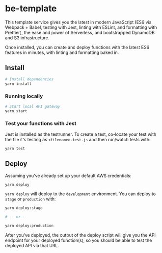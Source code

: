 <!-- [![Greenkeeper badge](https://badges.greenkeeper.io/postlight/serverless-babel-starter.svg)](https://greenkeeper.io/)
[![CircleCI](https://circleci.com/gh/postlight/serverless-babel-starter/tree/master.svg?style=svg)](https://circleci.com/gh/postlight/serverless-babel-starter/tree/master) -->

# be-template

This template service gives you the latest in modern JavaScript (ES6 via Webpack + Babel, testing with Jest, linting with ESLint, and formatting with Prettier), the ease and power of Serverless, and bootstrapped DynamoDB and S3 infrastructure.

Once installed, you can create and deploy functions with the latest ES6 features in minutes, with linting and formatting baked in.

## Install

```bash
# Install dependencies
yarn install
```

### Running locally

```bash
# Start local API gateway
yarn start
```

### Test your functions with Jest

Jest is installed as the testrunner. To create a test, co-locate your test with the file it's testing
as `<filename>.test.js` and then run/watch tests with:

```bash
yarn test
```

## Deploy

Assuming you've already set up your default AWS credentials:

```bash
yarn deploy
```

`yarn deploy` will deploy to the `development` environment. You can deploy to `stage` or `production`
with:

```bash
yarn deploy:stage

# -- or --

yarn deploy:production
```

After you've deployed, the output of the deploy script will give you the API endpoint
for your deployed function(s), so you should be able to test the deployed API via that URL.

